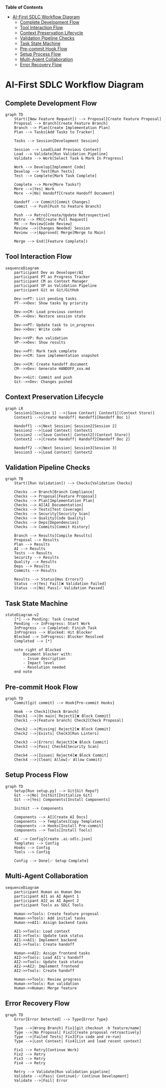 <!-- START doctoc generated TOC please keep comment here to allow auto update -->
<!-- DON'T EDIT THIS SECTION, INSTEAD RE-RUN doctoc TO UPDATE -->
**Table of Contents**

- [AI-First SDLC Workflow Diagram](#ai-first-sdlc-workflow-diagram)
  - [Complete Development Flow](#complete-development-flow)
  - [Tool Interaction Flow](#tool-interaction-flow)
  - [Context Preservation Lifecycle](#context-preservation-lifecycle)
  - [Validation Pipeline Checks](#validation-pipeline-checks)
  - [Task State Machine](#task-state-machine)
  - [Pre-commit Hook Flow](#pre-commit-hook-flow)
  - [Setup Process Flow](#setup-process-flow)
  - [Multi-Agent Collaboration](#multi-agent-collaboration)
  - [Error Recovery Flow](#error-recovery-flow)

<!-- END doctoc generated TOC please keep comment here to allow auto update -->

# AI-First SDLC Workflow Diagram

## Complete Development Flow

```mermaid
graph TD
    Start([New Feature Request]) --> Proposal[Create Feature Proposal]
    Proposal --> Branch[Create Feature Branch]
    Branch --> Plan[Create Implementation Plan]
    Plan --> Tasks[Add Tasks to Tracker]

    Tasks --> Session{Development Session}

    Session --> Load[Load Previous Context]
    Load --> Validate[Run Validation Pipeline]
    Validate --> Work[Select Task & Mark In Progress]

    Work --> Develop[Implement Code]
    Develop --> Test[Run Tests]
    Test --> Complete[Mark Task Complete]

    Complete --> More{More Tasks?}
    More -->|Yes| Work
    More -->|No| Handoff[Create Handoff Document]

    Handoff --> Commit[Commit Changes]
    Commit --> Push[Push to Feature Branch]

    Push --> Retro[Create/Update Retrospective]
    Retro --> PR[Create Pull Request]
    PR --> Review{Code Review}
    Review -->|Changes Needed| Session
    Review -->|Approved| Merge[Merge to Main]

    Merge --> End([Feature Complete])
```

## Tool Interaction Flow

```mermaid
sequenceDiagram
    participant Dev as Developer/AI
    participant PT as Progress Tracker
    participant CM as Context Manager
    participant VP as Validation Pipeline
    participant Git as Git/GitHub

    Dev->>PT: List pending tasks
    PT-->>Dev: Show tasks by priority

    Dev->>CM: Load previous context
    CM-->>Dev: Restore session state

    Dev->>PT: Update task to in_progress
    Dev->>Dev: Write code

    Dev->>VP: Run validation
    VP-->>Dev: Show results

    Dev->>PT: Mark task complete
    Dev->>CM: Save implementation snapshot

    Dev->>CM: Create handoff document
    CM-->>Dev: Generate HANDOFF_xxx.md

    Dev->>Git: Commit and push
    Git-->>Dev: Changes pushed
```

## Context Preservation Lifecycle

```mermaid
graph LR
    Session1[Session 1] -->|Save Context| Context1[(Context Store)]
    Context1 -->|Create Handoff| Handoff1[Handoff Doc 1]

    Handoff1 -->|Next Session| Session2[Session 2]
    Session2 -->|Load Context| Context1
    Session2 -->|Save Context| Context2[(Context Store)]
    Context2 -->|Create Handoff| Handoff2[Handoff Doc 2]

    Handoff2 -->|Next Session| Session3[Session 3]
    Session3 -->|Load Context| Context2
```

## Validation Pipeline Checks

```mermaid
graph TB
    Start([Run Validation]) --> Checks{Validation Checks}

    Checks --> Branch[Branch Compliance]
    Checks --> Proposal[Feature Proposal]
    Checks --> Plan[Implementation Plan]
    Checks --> AI[AI Documentation]
    Checks --> Tests[Test Coverage]
    Checks --> Security[Security Scan]
    Checks --> Quality[Code Quality]
    Checks --> Deps[Dependencies]
    Checks --> Commits[Commit History]

    Branch --> Results[Compile Results]
    Proposal --> Results
    Plan --> Results
    AI --> Results
    Tests --> Results
    Security --> Results
    Quality --> Results
    Deps --> Results
    Commits --> Results

    Results --> Status{Has Errors?}
    Status -->|Yes| Fail[❌ Validation Failed]
    Status -->|No| Pass[✅ Validation Passed]
```

## Task State Machine

```mermaid
stateDiagram-v2
    [*] --> Pending: Task Created
    Pending --> InProgress: Start Work
    InProgress --> Completed: Finish Task
    InProgress --> Blocked: Hit Blocker
    Blocked --> InProgress: Blocker Resolved
    Completed --> [*]

    note right of Blocked
        Document blocker with:
        - Issue description
        - Impact level
        - Resolution needed
    end note
```

## Pre-commit Hook Flow

```mermaid
graph TD
    Commit[git commit] --> Hook{Pre-commit Hooks}

    Hook --> Check1[Check Branch]
    Check1 -->|On main| Reject1[❌ Block Commit]
    Check1 -->|Feature branch| Check2[Check Proposal]

    Check2 -->|Missing| Reject2[❌ Block Commit]
    Check2 -->|Exists| Check3[Run Linters]

    Check3 -->|Errors| Reject3[❌ Block Commit]
    Check3 -->|Pass| Check4[Security Scan]

    Check4 -->|Issues| Reject4[❌ Block Commit]
    Check4 -->|Clean| Allow[✅ Allow Commit]
```

## Setup Process Flow

```mermaid
graph TD
    Setup[Run setup.py] --> Git{Git Repo?}
    Git -->|No| InitGit[Initialize Git]
    Git -->|Yes| Components[Install Components]

    InitGit --> Components

    Components --> AI[Create AI Docs]
    Components --> Templates[Copy Templates]
    Components --> Hooks[Install Pre-commit]
    Components --> Tools[Install Tools]

    AI --> Config[Create .ai-sdlc.json]
    Templates --> Config
    Hooks --> Config
    Tools --> Config

    Config --> Done[✅ Setup Complete]
```

## Multi-Agent Collaboration

```mermaid
sequenceDiagram
    participant Human as Human Dev
    participant AI1 as AI Agent 1
    participant AI2 as AI Agent 2
    participant Tools as SDLC Tools

    Human->>Tools: Create feature proposal
    Human->>Tools: Add initial tasks
    Human->>AI1: Assign backend tasks

    AI1->>Tools: Load context
    AI1->>Tools: Update task status
    AI1->>AI1: Implement backend
    AI1->>Tools: Create handoff

    Human->>AI2: Assign frontend tasks
    AI2->>Tools: Load AI1's handoff
    AI2->>Tools: Update task status
    AI2->>AI2: Implement frontend
    AI2->>Tools: Create handoff

    Human->>Tools: Review progress
    Human->>Tools: Run validation
    Human->>Human: Merge feature
```

## Error Recovery Flow

```mermaid
graph TD
    Error[Error Detected] --> Type{Error Type}

    Type -->|Wrong Branch| Fix1[git checkout -b feature/name]
    Type -->|No Proposal| Fix2[Create proposal retroactively]
    Type -->|Failed Tests| Fix3[Fix code and re-run]
    Type -->|Lost Context| Fix4[List and load recent context]

    Fix1 --> Retry[Continue Work]
    Fix2 --> Retry
    Fix3 --> Retry
    Fix4 --> Retry

    Retry --> Validate[Run validation pipeline]
    Validate -->|Pass| Continue[✅ Continue Development]
    Validate -->|Fail| Error
```
